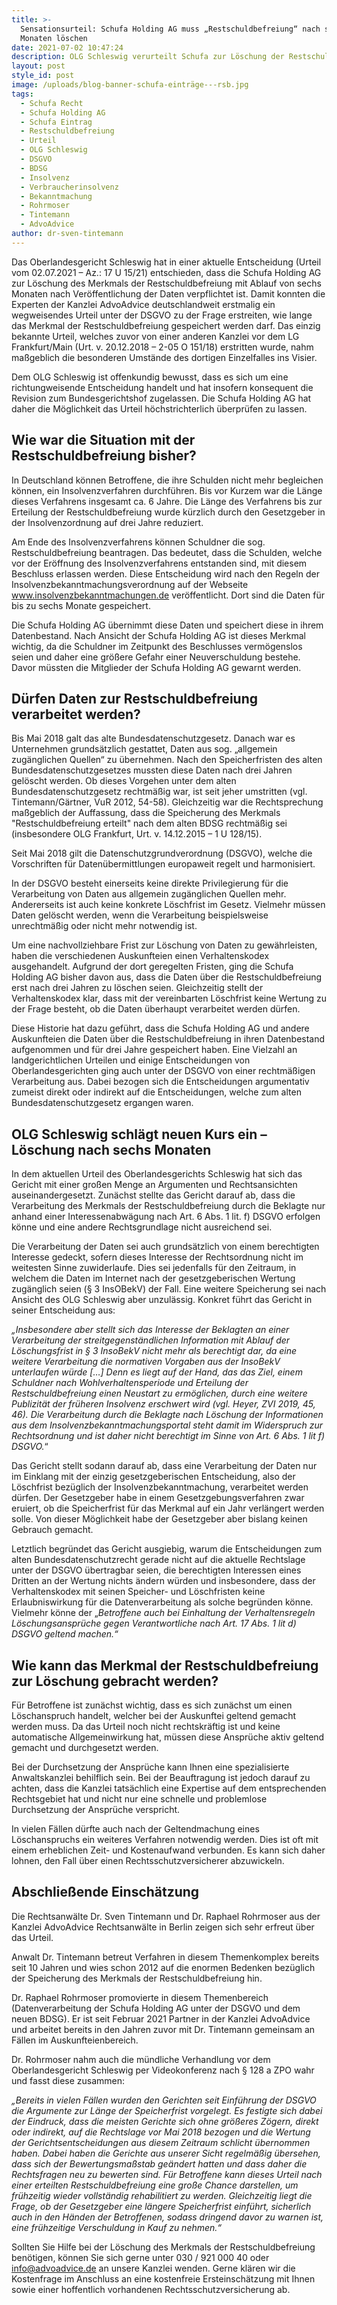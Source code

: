 ```yaml
---
title: >-
  Sensationsurteil: Schufa Holding AG muss „Restschuldbefreiung“ nach sechs
  Monaten löschen
date: 2021-07-02 10:47:24
description: OLG Schleswig verurteilt Schufa zur Löschung der Restschuldbefreiung
layout: post
style_id: post
image: /uploads/blog-banner-schufa-einträge---rsb.jpg
tags:
  - Schufa Recht
  - Schufa Holding AG
  - Schufa Eintrag
  - Restschuldbefreiung
  - Urteil
  - OLG Schleswig
  - DSGVO
  - BDSG
  - Insolvenz
  - Verbraucherinsolvenz
  - Bekanntmachung
  - Rohrmoser
  - Tintemann
  - AdvoAdvice
author: dr-sven-tintemann
---
```

Das Oberlandesgericht Schleswig hat in einer aktuelle Entscheidung (Urteil vom 02.07.2021 – Az.: 17 U 15/21) entschieden, dass die Schufa Holding AG zur Löschung des Merkmals der Restschuldbefreiung mit Ablauf von sechs Monaten nach Veröffentlichung der Daten verpflichtet ist. Damit konnten die Experten der Kanzlei AdvoAdvice deutschlandweit erstmalig ein wegweisendes Urteil unter der DSGVO zu der Frage erstreiten, wie lange das Merkmal der Restschuldbefreiung gespeichert werden darf. Das einzig bekannte Urteil, welches zuvor von einer anderen Kanzlei vor dem LG Frankfurt/Main (Urt. v. 20.12.2018 – 2-05 O 151/18) erstritten wurde, nahm ma&szlig;geblich die besonderen Umstände des dortigen Einzelfalles ins Visier.

Dem OLG Schleswig ist offenkundig bewusst, dass es sich um eine richtungweisende Entscheidung handelt und hat insofern konsequent die Revision zum Bundesgerichtshof zugelassen. Die Schufa Holding AG hat daher die Möglichkeit das Urteil höchstrichterlich überprüfen zu lassen.

## **Wie war die Situation mit der Restschuldbefreiung bisher?**

In Deutschland können Betroffene, die ihre Schulden nicht mehr begleichen können, ein Insolvenzverfahren durchführen. Bis vor Kurzem war die Länge dieses Verfahrens insgesamt ca. 6 Jahre. Die Länge des Verfahrens bis zur Erteilung der Restschuldbefreiung wurde kürzlich durch den Gesetzgeber in der Insolvenzordnung auf drei Jahre reduziert.

Am Ende des Insolvenzverfahrens können Schuldner die sog. Restschuldbefreiung beantragen. Das bedeutet, dass die Schulden, welche vor der Eröffnung des Insolvenzverfahrens entstanden sind, mit diesem Beschluss erlassen werden. Diese Entscheidung wird nach den Regeln der Insolvenzbekanntmachungsverordnung auf der Webseite www.insolvenzbekanntmachungen.de veröffentlicht. Dort sind die Daten für bis zu sechs Monate gespeichert.

Die Schufa Holding AG übernimmt diese Daten und speichert diese in ihrem Datenbestand. Nach Ansicht der Schufa Holding AG ist dieses Merkmal wichtig, da die Schuldner im Zeitpunkt des Beschlusses vermögenslos seien und daher eine grö&szlig;ere Gefahr einer Neuverschuldung bestehe. Davor müssten die Mitglieder der Schufa Holding AG gewarnt werden.

## **Dürfen Daten zur Restschuldbefreiung verarbeitet werden?**

Bis Mai 2018 galt das alte Bundesdatenschutzgesetz. Danach war es Unternehmen grundsätzlich gestattet, Daten aus sog. „allgemein zugänglichen Quellen“ zu übernehmen. Nach den Speicherfristen des alten Bundesdatenschutzgesetzes mussten diese Daten nach drei Jahren gelöscht werden. Ob dieses Vorgehen unter dem alten Bundesdatenschutzgesetz rechtmä&szlig;ig war, ist seit jeher umstritten (vgl. Tintemann/Gärtner, VuR 2012, 54-58). Gleichzeitig war die Rechtsprechung ma&szlig;geblich der Auffassung, dass die Speicherung des Merkmals "Restschuldbefreiung erteilt" nach dem alten BDSG rechtmä&szlig;ig sei (insbesondere OLG Frankfurt, Urt. v. 14.12.2015 – 1 U 128/15).

Seit Mai 2018 gilt die Datenschutzgrundverordnung (DSGVO), welche die Vorschriften für Datenübermittlungen europaweit regelt und harmonisiert.

In der DSGVO besteht einerseits keine direkte Privilegierung für die Verarbeitung von Daten aus allgemein zugänglichen Quellen mehr. Andererseits ist auch keine konkrete Löschfrist im Gesetz. Vielmehr müssen Daten gelöscht werden, wenn die Verarbeitung beispielsweise unrechtmä&szlig;ig oder nicht mehr notwendig ist.

Um eine nachvollziehbare Frist zur Löschung von Daten zu gewährleisten, haben die verschiedenen Auskunfteien einen Verhaltenskodex ausgehandelt. Aufgrund der dort geregelten Fristen, ging die Schufa Holding AG bisher davon aus, dass die Daten über die Restschuldbefreiung erst nach drei Jahren zu löschen seien. Gleichzeitig stellt der Verhaltenskodex klar, dass mit der vereinbarten Löschfrist keine Wertung zu der Frage besteht, ob die Daten überhaupt verarbeitet werden dürfen.

Diese Historie hat dazu geführt, dass die Schufa Holding AG und andere Auskunfteien die Daten über die Restschuldbefreiung in ihren Datenbestand aufgenommen und für drei Jahre gespeichert haben. Eine Vielzahl an landgerichtlichen Urteilen und einige Entscheidungen von Oberlandesgerichten ging auch unter der DSGVO von einer rechtmä&szlig;igen Verarbeitung aus. Dabei bezogen sich die Entscheidungen argumentativ zumeist direkt oder indirekt auf die Entscheidungen, welche zum alten Bundesdatenschutzgesetz ergangen waren.

## **OLG Schleswig schlägt neuen Kurs ein – Löschung nach sechs Monaten**

In dem aktuellen Urteil des Oberlandesgerichts Schleswig hat sich das Gericht mit einer gro&szlig;en Menge an Argumenten und Rechtsansichten auseinandergesetzt. Zunächst stellte das Gericht darauf ab, dass die Verarbeitung des Merkmals der Restschuldbefreiung durch die Beklagte nur anhand einer Interessenabwägung nach Art. 6 Abs. 1 lit. f) DSGVO erfolgen könne und eine andere Rechtsgrundlage nicht ausreichend sei.

Die Verarbeitung der Daten sei auch grundsätzlich von einem berechtigten Interesse gedeckt, sofern dieses Interesse der Rechtsordnung nicht im weitesten Sinne zuwiderlaufe. Dies sei jedenfalls für den Zeitraum, in welchem die Daten im Internet nach der gesetzgeberischen Wertung zugänglich seien (&sect; 3 InsOBekV) der Fall. Eine weitere Speicherung sei nach Ansicht des OLG Schleswig aber unzulässig. Konkret führt das Gericht in seiner Entscheidung aus:

*„Insbesondere aber stellt sich das Interesse der Beklagten an einer Verarbeitung der streitgegenständlichen Information mit Ablauf der Löschungsfrist in &sect; 3 InsoBekV nicht mehr als berechtigt dar, da eine weitere Verarbeitung die normativen Vorgaben aus der InsoBekV unterlaufen würde \[…\] Denn es liegt auf der Hand, das das Ziel, einem Schuldner nach Wohlverhaltensperiode und Erteilung der Restschuldbefreiung einen Neustart zu ermöglichen, durch eine weitere Publizität der früheren Insolvenz erschwert wird (vgl. Heyer, ZVI 2019, 45, 46). Die Verarbeitung durch die Beklagte nach Löschung der Informationen aus dem Insolvenzbekanntmachungsportal steht damit im Widerspruch zur Rechtsordnung und ist daher nicht berechtigt im Sinne von Art. 6 Abs. 1 lit f) DSGVO.*“

Das Gericht stellt sodann darauf ab, dass eine Verarbeitung der Daten nur im Einklang mit der einzig gesetzgeberischen Entscheidung, also der Löschfrist bezüglich der Insolvenzbekanntmachung, verarbeitet werden dürfen. Der Gesetzgeber habe in einem Gesetzgebungsverfahren zwar eruiert, ob die Speicherfrist für das Merkmal auf ein Jahr verlängert werden solle. Von dieser Möglichkeit habe der Gesetzgeber aber bislang keinen Gebrauch gemacht.

Letztlich begründet das Gericht ausgiebig, warum die Entscheidungen zum alten Bundesdatenschutzrecht gerade nicht auf die aktuelle Rechtslage unter der DSGVO übertragbar seien, die berechtigten Interessen eines Dritten an der Wertung nichts ändern würden und insbesondere, dass der Verhaltenskodex mit seinen Speicher- und Löschfristen keine Erlaubniswirkung für die Datenverarbeitung als solche begründen könne. Vielmehr könne der „*Betroffene auch bei Einhaltung der Verhaltensregeln Löschungsansprüche gegen Verantwortliche nach Art. 17 Abs. 1 lit d) DSGVO geltend machen.“*

## **Wie kann das Merkmal der Restschuldbefreiung zur Löschung gebracht werden?**

Für Betroffene ist zunächst wichtig, dass es sich zunächst um einen Löschanspruch handelt, welcher bei der Auskunftei geltend gemacht werden muss. Da das Urteil noch nicht rechtskräftig ist und keine automatische Allgemeinwirkung hat, müssen diese Ansprüche aktiv geltend gemacht und durchgesetzt werden.

Bei der Durchsetzung der Ansprüche kann Ihnen eine spezialisierte Anwaltskanzlei behilflich sein. Bei der Beauftragung ist jedoch darauf zu achten, dass die Kanzlei tatsächlich eine Expertise auf dem entsprechenden Rechtsgebiet hat und nicht nur eine schnelle und problemlose Durchsetzung der Ansprüche verspricht.

In vielen Fällen dürfte auch nach der Geltendmachung eines Löschanspruchs ein weiteres Verfahren notwendig werden. Dies ist oft mit einem erheblichen Zeit- und Kostenaufwand verbunden. Es kann sich daher lohnen, den Fall über einen Rechtsschutzversicherer abzuwickeln.

## **Abschlie&szlig;ende Einschätzung**

Die Rechtsanwälte Dr. Sven Tintemann und Dr. Raphael Rohrmoser aus der Kanzlei AdvoAdvice Rechtsanwälte in Berlin zeigen sich sehr erfreut über das Urteil.

Anwalt Dr. Tintemann betreut Verfahren in diesem Themenkomplex bereits seit 10 Jahren und wies schon 2012 auf die enormen Bedenken bezüglich der Speicherung des Merkmals der Restschuldbefreiung hin.

Dr. Raphael Rohrmoser promovierte in diesem Themenbereich (Datenverarbeitung der Schufa Holding AG unter der DSGVO und dem neuen BDSG). Er ist seit Februar 2021 Partner in der Kanzlei AdvoAdvice und arbeitet bereits in den Jahren zuvor mit Dr. Tintemann gemeinsam an Fällen im Auskunfteienbereich.

Dr. Rohrmoser nahm auch die mündliche Verhandlung vor dem Oberlandesgericht Schleswig per Videokonferenz nach &sect; 128 a ZPO wahr und fasst diese zusammen:

*„Bereits in vielen Fällen wurden den Gerichten seit Einführung der DSGVO die Argumente zur Länge der Speicherfrist vorgelegt. Es festigte sich dabei der Eindruck, dass die meisten Gerichte sich ohne grö&szlig;eres Zögern, direkt oder indirekt, auf die Rechtslage vor Mai 2018 bezogen und die Wertung der Gerichtsentscheidungen aus diesem Zeitraum schlicht übernommen haben. Dabei haben die Gerichte aus unserer Sicht regelmä&szlig;ig übersehen, dass sich der Bewertungsma&szlig;stab geändert hatten und dass daher die Rechtsfragen neu zu bewerten sind. Für Betroffene kann dieses Urteil nach einer erteilten Restschuldbefreiung eine gro&szlig;e Chance darstellen, um frühzeitig wieder vollständig rehabilitiert zu werden. Gleichzeitig liegt die Frage, ob der Gesetzgeber eine längere Speicherfrist einführt, sicherlich auch in den Händen der Betroffenen, sodass dringend davor zu warnen ist, eine frühzeitige Verschuldung in Kauf zu nehmen.“*

Sollten Sie Hilfe bei der Löschung des Merkmals der Restschuldbefreiung benötigen, können Sie sich gerne unter 030 / 921 000 40 oder [info@advoadvice.de](mailto:info@advoadvice.de) an unsere Kanzlei wenden. Gerne klären wir die Kostenfrage im Anschluss an eine kostenfreie Ersteinschätzung mit Ihnen sowie einer hoffentlich vorhandenen Rechtsschutzversicherung ab.
